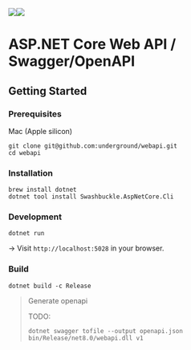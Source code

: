 <img src="https://img.shields.io/badge/.NET-5C2D91?style=for-the-badge&logo=.net&logoColor=white" /><img src="https://img.shields.io/badge/-Swagger-%23Clojure?style=for-the-badge&logo=swagger&logoColor=white" />

# ASP.NET Core Web API / Swagger/OpenAPI

## Getting Started
### Prerequisites

Mac (Apple silicon)

```
git clone git@github.com:underground/webapi.git
cd webapi
```

### Installation

```
brew install dotnet
dotnet tool install Swashbuckle.AspNetCore.Cli
```

### Development

```
dotnet run
```

-> Visit `http://localhost:5028` in your browser.

### Build

```
dotnet build -c Release
```

>Generate openapi
>
>TODO:
>```
>dotnet swagger tofile --output openapi.json bin/Release/net8.0/webapi.dll v1
>```
>

